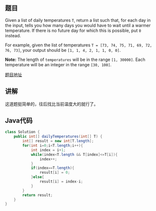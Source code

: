 ## 题目

Given a list of daily temperatures `T`, return a list such that, for each day in the input, tells you how many days you would have to wait until a warmer temperature. If there is no future day for which this is possible, put `0` instead.

For example, given the list of temperatures `T = [73, 74, 75, 71, 69, 72, 76, 73]`, your output should be `[1, 1, 4, 2, 1, 1, 0, 0]`.

**Note:** The length of `temperatures` will be in the range `[1, 30000]`. Each temperature will be an integer in the range `[30, 100]`.

[题目地址](https://leetcode.com/problems/daily-temperatures/)

## 讲解

这道题挺简单的，往后找比当前温度大的就行了。

## Java代码

```java
class Solution {
    public int[] dailyTemperatures(int[] T) {
        int[] result = new int[T.length];
        for(int i=0;i<T.length;i++){
            int index = i+1;
            while(index<T.length && T[index]<=T[i]){
                index++;
            }
            if(index==T.length){
                result[i] = 0;
            }else{
                result[i] = index-i;
            }
        }
        return result;
    }
}
```